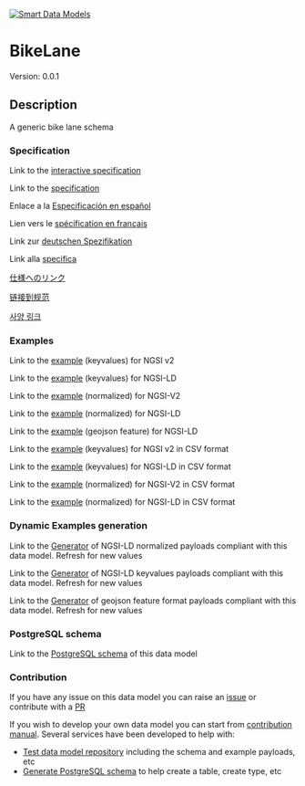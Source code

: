 [![Smart Data Models](https://smartdatamodels.org/wp-content/uploads/2022/01/SmartDataModels_logo.png "Logo")](https://smartdatamodels.org)
# BikeLane
Version: 0.0.1

## Description 

A generic bike lane schema
### Specification

Link to the [interactive specification](https://swagger.lab.fiware.org/?url=https://smart-data-models.github.io/dataModel.Transportation/BikeLane/swagger.yaml)

Link to the [specification](https://github.com/smart-data-models/dataModel.Transportation/blob/master/BikeLane/doc/spec.md)

Enlace a la [Especificación en español](https://github.com/smart-data-models/dataModel.Transportation/blob/master/BikeLane/doc/spec_ES.md)

Lien vers le [spécification en français](https://github.com/smart-data-models/dataModel.Transportation/blob/master/BikeLane/doc/spec_FR.md)

Link zur [deutschen Spezifikation](https://github.com/smart-data-models/dataModel.Transportation/blob/master/BikeLane/doc/spec_DE.md)

Link alla [specifica](https://github.com/smart-data-models/dataModel.Transportation/blob/master/BikeLane/doc/spec_IT.md)

[仕様へのリンク](https://github.com/smart-data-models/dataModel.Transportation/blob/master/BikeLane/doc/spec_JA.md)

[链接到规范](https://github.com/smart-data-models/dataModel.Transportation/blob/master/BikeLane/doc/spec_ZH.md)

[사양 링크](https://github.com/smart-data-models/dataModel.Transportation/blob/master/BikeLane/doc/spec_KO.md)
### Examples

Link to the [example](https://smart-data-models.github.io/dataModel.Transportation/BikeLane/examples/example.json) (keyvalues) for NGSI v2

Link to the [example](https://smart-data-models.github.io/dataModel.Transportation/BikeLane/examples/example.jsonld) (keyvalues) for NGSI-LD

Link to the [example](https://smart-data-models.github.io/dataModel.Transportation/BikeLane/examples/example-normalized.json) (normalized) for NGSI-V2

Link to the [example](https://smart-data-models.github.io/dataModel.Transportation/BikeLane/examples/example-normalized.jsonld) (normalized) for NGSI-LD

Link to the [example](https://smart-data-models.github.io/dataModel.Transportation/BikeLane/examples/example-geojsonfeature.json) (geojson feature) for NGSI-LD

Link to the [example](https://github.com/smart-data-models/dataModel.Transportation/blob/master/BikeLane/examples/example.json.csv) (keyvalues) for NGSI v2 in CSV format

Link to the [example](https://github.com/smart-data-models/dataModel.Transportation/blob/master/BikeLane/examples/example.jsonld.csv) (keyvalues) for NGSI-LD in CSV format

Link to the [example](https://github.com/smart-data-models/dataModel.Transportation/blob/master/BikeLane/examples/example-normalized.json.csv) (normalized) for NGSI-V2 in CSV format

Link to the [example](https://github.com/smart-data-models/dataModel.Transportation/blob/master/BikeLane/examples/example-normalized.jsonld.csv) (normalized) for NGSI-LD in CSV format
### Dynamic Examples generation

Link to the [Generator](https://smartdatamodels.org/extra/ngsi-ld_generator.php?schemaUrl=https://raw.githubusercontent.com/smart-data-models/dataModel.Transportation/master/BikeLane/schema.json&email=info@smartdatamodels.org) of NGSI-LD normalized payloads compliant with this data model. Refresh for new values

Link to the [Generator](https://smartdatamodels.org/extra/ngsi-ld_generator_keyvalues.php?schemaUrl=https://raw.githubusercontent.com/smart-data-models/dataModel.Transportation/master/BikeLane/schema.json&email=info@smartdatamodels.org) of NGSI-LD keyvalues payloads compliant with this data model. Refresh for new values

Link to the [Generator](https://smartdatamodels.org/extra/geojson_features_generator.php?schemaUrl=https://raw.githubusercontent.com/smart-data-models/dataModel.Transportation/master/BikeLane/schema.json&email=info@smartdatamodels.org) of geojson feature format payloads compliant with this data model. Refresh for new values
### PostgreSQL schema

Link to the [PostgreSQL schema](https://github.com/smart-data-models/dataModel.Transportation/blob/master/BikeLane/schema.sql) of this data model
### Contribution

 If you have any issue on this data model you can raise an [issue](https://github.com/smart-data-models/dataModel.Transportation/issues)  or contribute with a [PR](https://github.com/smart-data-models/dataModel.Transportation/pulls)

 If you wish to develop your own data model you can start from [contribution manual](https://bit.ly/contribution_manual). Several services have been developed to help with: 
 - [Test data model repository](https://smartdatamodels.org/index.php/data-models-contribution-api/) including the schema and example payloads, etc
 - [Generate PostgreSQL schema](https://smartdatamodels.org/index.php/sql-service/) to help create a table, create type, etc